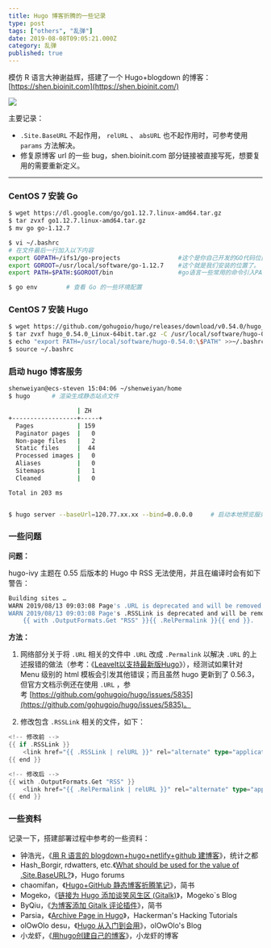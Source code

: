 ```yaml
---
title: Hugo 博客折腾的一些记录
type: post
tags: ["others", "乱弹"]
date: 2019-08-08T09:05:21.000Z
category: 乱弹
published: true
---
```


模仿 R 语言大神谢益辉，搭建了一个 Hugo+blogdown 的博客：[https://shen.bioinit.com](https://shen.bioinit.com/)

![](https://qiniu.bioinit.com/yuque/0/2019/png/126032/1566378409824-633e24bf-75bd-450b-8b87-7d5c0b51d74f.png#align=left&display=inline&height=695&name=image.png&originHeight=695&originWidth=1038&size=138527&status=done&width=1038)

主要记录：

- `.Site.BaseURL` 不起作用， `relURL` 、 `absURL` 也不起作用时，可参考使用 `params` 方法解决。
- 修复原博客 url 的一些 bug，shen.bioinit.com 部分链接被直接写死，想要复用的需要重新定义。

---


### CentOS 7 安装 Go

```bash
$ wget https://dl.google.com/go/go1.12.7.linux-amd64.tar.gz
$ tar zvxf go1.12.7.linux-amd64.tar.gz
$ mv go go-1.12.7

$ vi ~/.bashrc
# 在文件最后一行加入以下内容
export GOPATH=/ifs1/go-projects                #这个是你自己开发的GO代码位置，以后开发可以放这个目录下
export GOROOT=/usr/local/software/go-1.12.7    #这个就是我们安装的位置了。
export PATH=$PATH:$GOROOT/bin                  #go语言一些常用的命令引入PATH环境变量

$ go env 		# 查看 Go 的一些环境配置
```



### CentOS 7 安装 Hugo

```bash
$ wget https://github.com/gohugoio/hugo/releases/download/v0.54.0/hugo_0.54.0_Linux-64bit.tar.gz
$ tar zvxf hugo_0.54.0_Linux-64bit.tar.gz -C /usr/local/software/hugo-0.54.0
$ echo "export PATH=/usr/local/software/hugo-0.54.0:\$PATH" >>~/.bashrc
$ source ~/.bashrc
```



### 启动 hugo 博客服务

```bash
shenweiyan@ecs-steven 15:04:06 ~/shenweiyan/home
$ hugo		# 渲染生成静态站点文件

                   | ZH
+------------------+-----+
  Pages            | 159
  Paginator pages  |   0
  Non-page files   |   2
  Static files     |  44
  Processed images |   0
  Aliases          |   0
  Sitemaps         |   1
  Cleaned          |   0

Total in 203 ms


$ hugo server --baseUrl=120.77.xx.xx --bind=0.0.0.0		# 启动本地预览服务
```



### 一些问题

**问题：**

hugo-ivy 主题在 0.55 后版本的 Hugo 中 RSS 无法使用，并且在编译时会有如下警告：

```bash
Building sites … 
WARN 2019/08/13 09:03:08 Page's .URL is deprecated and will be removed in a future release. Use .Permalink or .RelPermalink. If what you want is the front matter URL value, use .Params.url.
WARN 2019/08/13 09:03:08 Page's .RSSLink is deprecated and will be removed in a future release. Use the Output Format's link, e.g. something like:
    {{ with .OutputFormats.Get "RSS" }}{{ .RelPermalink }}{{ end }}.
```


**方法：**

1. 网络部分关于将 `.URL` 相关的文件中 `.URL` 改成 `.Permalink` 以解决 `.URL` 的上述报错的做法（参考：《[LeaveIt以支持最新版Hugo](https://blog.hgtweb.com/2019/%E4%BF%AE%E5%A4%8Dleaveit%E4%BB%A5%E6%94%AF%E6%8C%81%E6%9C%80%E6%96%B0%E7%89%88hugo/)》），经测试如果针对 Menu 级别的 html 模板会引发其他错误；而且虽然 hugo 更新到了 0.56.3，但官方文档示例还在使用 `.URL` ，参考 [https://github.com/gohugoio/hugo/issues/5835](https://github.com/gohugoio/hugo/issues/5835)。

2. 修改包含 `.RSSLink` 相关的文件，如下：

```go
<!-- 修改前 -->
{{ if .RSSLink }}
    <link href="{{ .RSSLink | relURL }}" rel="alternate" type="application/rss+xml" title="{{ .Site.Title }}" />
{{ end }}

<!-- 修改后 -->
{{ with .OutputFormats.Get "RSS" }}
    <link href="{{ .RelPermalink | relURL }}" rel="alternate" type="application/rss+xml" title="{{ $.Title }}" />
{{ end }}
```


### 一些资料

记录一下，搭建部署过程中参考的一些资料：

- 钟浩光，《[用 R 语言的 blogdown+hugo+netlify+github 建博客](https://cosx.org/2018/01/build-blog-with-blogdown-hugo-netlify-github/)》，统计之都
- Hash_Borgir, rdwatters, etc.《[What should be used for the value of .Site.BaseURL?](https://discourse.gohugo.io/t/solved-what-should-be-used-for-the-value-of-site-baseurl/5896)》，Hugo forums
- chaomifan，《[Hugo+GitHub 静态博客折腾笔记](https://www.jianshu.com/p/076279c9ceea)》，简书
- Mogeko，《[链接为 Hugo 添加谈笑风生区 (Gitalk)](https://mogeko.me/2018/024/)》，Mogeko`s Blog
- ByQiu，《[为博客添加 Gitalk 评论插件](https://www.jianshu.com/p/78c64d07124d)》，简书
- Parsia，《[Archive Page in Hugo](https://parsiya.net/blog/2016-02-14-archive-page-in-hugo/)》，Hackerman's Hacking Tutorials
- olOwOlo desu，《[Hugo 从入门到会用](https://blog.olowolo.com/post/hugo-quick-start/)》，olOwOlo's Blog
- 小龙虾，《[用hugo创建自己的博客](https://cray.vip/post/blog/)》，小龙虾的博客

